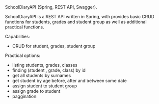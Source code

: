 SchoolDiaryAPI (Spring, REST API, Swagger).

SchoolDiaryAPI is a REST API written in Spring, with provides basic CRUD functions for students, grades and student group as well as additional practical functions.

Capabilities:
- CRUD for student, grades, student group

Practical options:
- listing students, grades, classes
- finding (student , grade, class) by id
- get all students by surnames
- get student by age before, after and between some date
- assign student to student group
- assign grade to student
- paggination 
